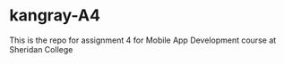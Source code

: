 # kangray-A4
This is the repo for assignment 4 for Mobile App Development course at Sheridan College
